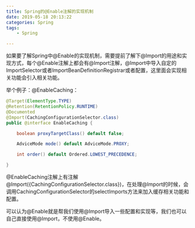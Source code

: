 ```yaml
---
title: Spring的@Enable注解的实现机制
date: 2019-05-18 20:13:22
categories: Spring
tags:
	- Spring

---
```


如果要了解Spring中@Enable的实现机制，需要提前了解下@Import的用途和实现方式，每个@Enable注解上都会有@Import注解，@Import中导入自定的ImportSelector或者ImportBeanDefinitionRegistrar或者配置，这里面会实现相关功能会引入相关功能。

<!--more-->

举个例子：@EnableCaching：

```java
@Target(ElementType.TYPE)
@Retention(RetentionPolicy.RUNTIME)
@Documented
@Import(CachingConfigurationSelector.class)
public @interface EnableCaching {

	boolean proxyTargetClass() default false;

	AdviceMode mode() default AdviceMode.PROXY;

	int order() default Ordered.LOWEST_PRECEDENCE;

}

```

@EnableCaching注解上有注解@Import({CachingConfigurationSelector.class})，在处理@Import的时候，会调用CachingConfigurationSelector的selectImports方法来加入缓存相关功能和配置。

可以认为@Enable就是帮我们使用@Import导入一些配置和实现等，我们也可以自己直接使用@Import，不使用@Enable。